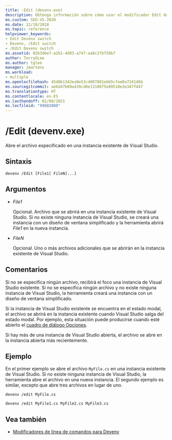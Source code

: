 ```yaml
---
title: -Edit (devenv.exe)
description: Obtenga información sobre cómo usar el modificador Edit de la línea de comandos de devenv para abrir un archivo especificado en una instancia existente de Visual Studio.
ms.custom: SEO-VS-2020
ms.date: 12/10/2018
ms.topic: reference
helpviewer_keywords:
- Edit Devenv switch
- Devenv, /Edit switch
- /Edit Devenv switch
ms.assetid: 02b3d6e7-a2b1-4d83-a747-aa8c2fb758b7
author: TerryGLee
ms.author: tglee
manager: jmartens
ms.workload:
- multiple
ms.openlocfilehash: 45d0b1342ea0e53c4897881ebb5cfee0a7241d6b
ms.sourcegitcommit: ae6d47b09a439cd0e13180f5e89510e3e347fd47
ms.translationtype: HT
ms.contentlocale: es-ES
ms.lasthandoff: 02/08/2021
ms.locfileid: "99882080"
---
```

# <a name="edit-devenvexe"></a>/Edit (devenv.exe)

Abre el archivo especificado en una instancia existente de Visual Studio.

## <a name="syntax"></a>Sintaxis

```shell
devenv /Edit [File1[ FileN]...]
```

## <a name="arguments"></a>Argumentos

- *File1*

  Opcional. Archivo que se abrirá en una instancia existente de Visual Studio. Si no existe ninguna instancia de Visual Studio, se creará una instancia con un diseño de ventana simplificado y la herramienta abrirá *File1* en la nueva instancia.

- *FileN*

  Opcional. Uno o más archivos adicionales que se abrirán en la instancia existente de Visual Studio.

## <a name="remarks"></a>Comentarios

Si no se especifica ningún archivo, recibirá el foco una instancia de Visual Studio existente. Si no se especifica ningún archivo y no existe ninguna instancia de Visual Studio, la herramienta creará una instancia con un diseño de ventana simplificado.

Si la instancia de Visual Studio existente se encuentra en el estado modal, el archivo se abrirá en la instancia existente cuando Visual Studio salga del estado modal. Por ejemplo, esta situación puede producirse cuando esté abierto el [cuadro de diálogo Opciones](../../ide/reference/options-dialog-box-visual-studio.md).

Si hay más de una instancia de Visual Studio abierta, el archivo se abre en la instancia abierta más recientemente.

## <a name="example"></a>Ejemplo

En el primer ejemplo se abre el archivo `MyFile.cs` en una instancia existente de Visual Studio. Si no existe ninguna instancia de Visual Studio, la herramienta abre el archivo en una nueva instancia. El segundo ejemplo es similar, excepto que abre tres archivos en lugar de uno.

```shell
devenv /edit MyFile.cs

devenv /edit MyFile1.cs MyFile2.cs MyFile3.cs
```

## <a name="see-also"></a>Vea también

- [Modificadores de línea de comandos para Devenv](../../ide/reference/devenv-command-line-switches.md)
